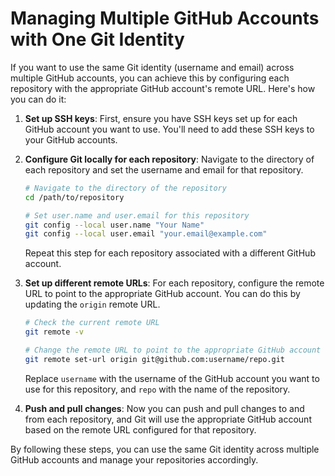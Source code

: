 # Managing Multiple GitHub Accounts with One Git Identity

If you want to use the same Git identity (username and email) across multiple GitHub accounts, you can achieve this by configuring each repository with the appropriate GitHub account's remote URL. Here's how you can do it:

1. **Set up SSH keys**: First, ensure you have SSH keys set up for each GitHub account you want to use. You'll need to add these SSH keys to your GitHub accounts.

2. **Configure Git locally for each repository**: Navigate to the directory of each repository and set the username and email for that repository.

    ```bash
    # Navigate to the directory of the repository
    cd /path/to/repository

    # Set user.name and user.email for this repository
    git config --local user.name "Your Name"
    git config --local user.email "your.email@example.com"
    ```

   Repeat this step for each repository associated with a different GitHub account.

3. **Set up different remote URLs**: For each repository, configure the remote URL to point to the appropriate GitHub account. You can do this by updating the `origin` remote URL.

    ```bash
    # Check the current remote URL
    git remote -v

    # Change the remote URL to point to the appropriate GitHub account
    git remote set-url origin git@github.com:username/repo.git
    ```

   Replace `username` with the username of the GitHub account you want to use for this repository, and `repo` with the name of the repository.

4. **Push and pull changes**: Now you can push and pull changes to and from each repository, and Git will use the appropriate GitHub account based on the remote URL configured for that repository.

By following these steps, you can use the same Git identity across multiple GitHub accounts and manage your repositories accordingly.

